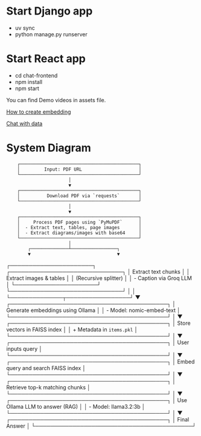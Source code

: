 # Start Django app
- uv sync
- python manage.py runserver

# Start React app 
- cd chat-frontend  
- npm install 
- npm start


You can find Demo videos in assets file.

[How to create embedding](./assets/embedding.webm)

[Chat with data](./assets/query.webm)


# System Diagram


        ┌────────────────────────────────────────────┐
        │         Input: PDF URL                     │
        └────────────────────────────────────────────┘
                           │
                           ▼
        ┌────────────────────────────────────────────┐
        │          Download PDF via `requests`       │
        └────────────────────────────────────────────┘
                           │
                           ▼
        ┌────────────────────────────────────────────┐
        │     Process PDF pages using `PyMuPDF`      │
        │  - Extract text, tables, page images       │
        │  - Extract diagrams/images with base64     │
        └────────────────────────────────────────────┘
                           │
            ┌──────────────┴─────────────────┐
            ▼                                ▼
 ┌──────────────────────┐       ┌──────────────────────────────┐
 │ Extract text chunks  │       │     Extract images & tables  │
 │ (Recursive splitter) │       │  - Caption via Groq LLM      │
 └──────────────────────┘       └──────────────────────────────┘
            │                                │
            └──────────────┬─────────────────┘
                           ▼
        ┌──────────────────────────────────────────┐
        │ Generate embeddings using Ollama         │
        │  - Model: nomic-embed-text               │
        └──────────────────────────────────────────┘
                           │
                           ▼
        ┌──────────────────────────────────────────┐
        │ Store vectors in FAISS index             │
        │ + Metadata in `items.pkl`                │
        └──────────────────────────────────────────┘
                           │
                           ▼
        ┌──────────────────────────────────────────┐
        │      User inputs query                   │
        └──────────────────────────────────────────┘
                           │
                           ▼
        ┌──────────────────────────────────────────┐
        │ Embed query and search FAISS index       │
        └──────────────────────────────────────────┘
                           │
                           ▼
        ┌──────────────────────────────────────────┐
        │ Retrieve top-k matching chunks           │
        └──────────────────────────────────────────┘
                           │
                           ▼
        ┌──────────────────────────────────────────┐
        │ Use Ollama LLM to answer (RAG)           │
        │ - Model: llama3.2:3b                     │
        └──────────────────────────────────────────┘
                           │
                           ▼
        ┌──────────────────────────────────────────┐
        │            Final Answer                  │
        └──────────────────────────────────────────┘



